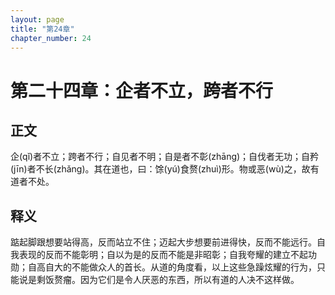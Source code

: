 ```yaml
---
layout: page
title: "第24章"
chapter_number: 24
---
```


# 第二十四章：企者不立，跨者不行

## 正文
企(qǐ)者不立；跨者不行；自见者不明；自是者不彰(zhāng)；自伐者无功；自矜(jīn)者不长(zhǎng)。其在道也，曰：馀(yú)食赘(zhuì)形。物或恶(wù)之，故有道者不处。

## 释义
踮起脚跟想要站得高，反而站立不住；迈起大步想要前进得快，反而不能远行。自我表现的反而不能彰明；自以为是的反而不能是非昭彰；自我夸耀的建立不起功勋；自高自大的不能做众人的首长。从道的角度看，以上这些急躁炫耀的行为，只能说是剩饭赘瘤。因为它们是令人厌恶的东西，所以有道的人决不这样做。
